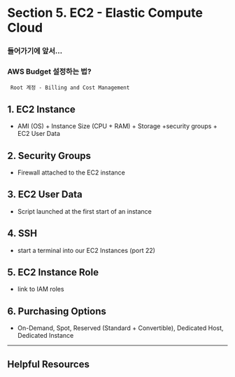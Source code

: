 # Section 5. EC2 - Elastic Compute Cloud

### 들어가기에 앞서...
### AWS Budget 설정하는 법?
     Root 계정 - Billing and Cost Management
  


## 1. EC2 Instance

- AMI (OS) + Instance Size (CPU + RAM) + Storage +security groups + EC2 User Data

## 2. Security Groups

- Firewall attached to the EC2 instance

## 3. EC2 User Data

- Script launched at the first start of an instance
  
## 4. SSH

- start a terminal into our EC2 Instances (port 22)
  
## 5. EC2 Instance Role

- link to IAM roles

## 6. Purchasing Options

- On-Demand, Spot, Reserved (Standard + Convertible), Dedicated Host, Dedicated Instance


<hr>

## Helpful Resources
